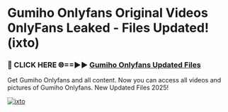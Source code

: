 # Gumiho Onlyfans Original Videos 0nlyFans Leaked - Files Updated! (ixto)

<h3>🔴 CLICK HERE 🌐==►► <a href="https://tinyurl.com/brd5kh86" rel="nofollow">Gumiho Onlyfans Updated Files</a></h3>

Get Gumiho Onlyfans and all content. Now you can access all videos and pictures of Gumiho Onlyfans. New Updated Files 2025!

[![ixto](https://i.imgur.com/K7sEzmb.gif)](https://tinyurl.com/brd5kh86)
